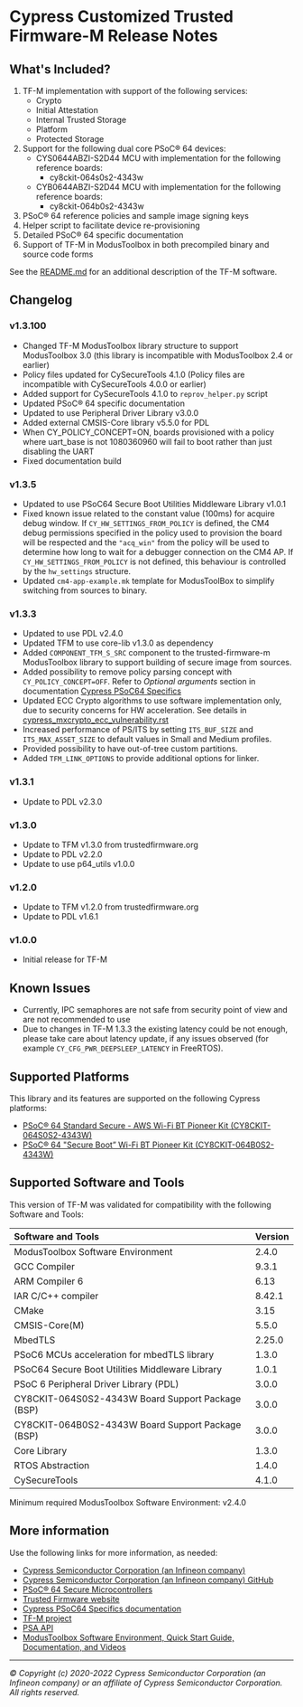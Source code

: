 # Cypress Customized Trusted Firmware-M Release Notes

## What's Included?
1. TF-M implementation with support of the following services:
    * Crypto
    * Initial Attestation
    * Internal Trusted Storage
    * Platform
    * Protected Storage
2. Support for the following dual core PSoC® 64 devices:
    * CYS0644ABZI-S2D44 MCU with implementation for the following reference
      boards:
        * cy8ckit-064s0s2-4343w
    * CYB0644ABZI-S2D44 MCU with implementation for the following reference
      boards:
        * cy8ckit-064b0s2-4343w
3. PSoC® 64 reference policies and sample image signing keys
4. Helper script to facilitate device re-provisioning
5. Detailed PSoC® 64 specific documentation
6. Support of TF-M in ModusToolbox in both precompiled binary and source
   code forms

See the [README.md](https://github.com/Infineon/src-trusted-firmware-m/blob/master/README.md)
for an additional description of the TF-M software.

## Changelog

### v1.3.100
* Changed TF-M ModusToolbox library structure to support ModusToolbox 3.0
  (this library is incompatible with ModusToolbox 2.4 or earlier)
* Policy files updated for CySecureTools 4.1.0
  (Policy files are incompatible with CySecureTools 4.0.0 or earlier)
* Added support for CySecureTools 4.1.0 to `reprov_helper.py` script
* Updated PSoC® 64 specific documentation
* Updated to use Peripheral Driver Library v3.0.0
* Added external CMSIS-Core library v5.5.0 for PDL
* When CY_POLICY_CONCEPT=ON, boards provisioned with a policy where uart_base
  is not 1080360960 will fail to boot rather than just disabling the UART
* Fixed documentation build

### v1.3.5
* Updated to use PSoC64 Secure Boot Utilities Middleware Library v1.0.1
* Fixed known issue related to the constant value (100ms) for acquire debug
  window. If `CY_HW_SETTINGS_FROM_POLICY` is defined, the CM4 debug permissions
  specified in the policy used to provision the board will be respected and the
  `"acq_win"` from the policy will be used to determine how long to wait for a
  debugger connection on the CM4 AP. If `CY_HW_SETTINGS_FROM_POLICY` is not
  defined, this behaviour is controlled by the `hw_settings` structure.
* Updated `cm4-app-example.mk` template for ModusToolBox to simplify switching
  from sources to binary.

### v1.3.3
* Updated to use PDL v2.4.0
* Updated TFM to use core-lib v1.3.0 as dependency
* Added `COMPONENT_TFM_S_SRC` component to the trusted-firmware-m ModusToolbox
  library to support building of secure image from sources.
* Added possibility to remove policy parsing concept with `CY_POLICY_CONCEPT=OFF`.
  Refer to *Optional arguments* section in documentation
  [Cypress PSoC64 Specifics](https://github.com/Infineon/src-trusted-firmware-m/blob/master/platform/ext/target/cypress/psoc64/cypress_psoc64_spec.rst)
* Updated ECC Crypto algorithms to use software implementation only, due to
  security concerns for HW acceleration. See details in
  [cypress_mxcrypto_ecc_vulnerability.rst](./docs/reference/security_advisories/cypress_mxcrypto_ecc_vulnerability.rst)
* Increased performance of PS/ITS by setting `ITS_BUF_SIZE` and `ITS_MAX_ASSET_SIZE`
  to default values in Small and Medium profiles.
* Provided possibility to have out-of-tree custom partitions.
* Added `TFM_LINK_OPTIONS` to provide additional options for linker.

### v1.3.1
* Update to PDL v2.3.0

### v1.3.0
* Update to TFM v1.3.0 from trustedfirmware.org
* Update to PDL v2.2.0
* Update to use p64_utils v1.0.0

### v1.2.0
* Update to TFM v1.2.0 from trustedfirmware.org
* Update to PDL v1.6.1

### v1.0.0
* Initial release for TF-M

## Known Issues
* Currently, IPC semaphores are not safe from security point of view and are
  not recommended to use
* Due to changes in TF-M 1.3.3 the existing latency could be not enough, please
  take care about latency update, if any issues observed
  (for example `CY_CFG_PWR_DEEPSLEEP_LATENCY` in FreeRTOS).

## Supported Platforms
This library and its features are supported on the following Cypress platforms:
* [PSoC® 64 Standard Secure - AWS Wi-Fi BT Pioneer Kit (CY8CKIT-064S0S2-4343W)](https://www.infineon.com/cms/en/product/evaluation-boards/cy8ckit-064s0s2-4343w)
* [PSoC® 64 "Secure Boot” Wi-Fi BT Pioneer Kit (CY8CKIT-064B0S2-4343W)](https://www.infineon.com/cms/en/product/evaluation-boards/cy8ckit-064b0s2-4343w)

## Supported Software and Tools
This version of TF-M was validated for compatibility with the following Software and Tools:

| Software and Tools                                                            | Version       |
| :---                                                                          | :----         |
| ModusToolbox Software Environment                                             | 2.4.0         |
| GCC Compiler                                                                  | 9.3.1         |
| ARM Compiler 6                                                                | 6.13          |
| IAR C/C++ compiler                                                            | 8.42.1        |
| CMake                                                                         | 3.15          |
| CMSIS-Core(M)                                                                 | 5.5.0         |
| MbedTLS                                                                       | 2.25.0        |
| PSoC6 MCUs acceleration for mbedTLS library                                   | 1.3.0         |
| PSoC64 Secure Boot Utilities Middleware Library                               | 1.0.1         |
| PSoC 6 Peripheral Driver Library (PDL)                                        | 3.0.0         |
| CY8CKIT-064S0S2-4343W Board Support Package (BSP)                             | 3.0.0         |
| CY8CKIT-064B0S2-4343W Board Support Package (BSP)                             | 3.0.0         |
| Core Library                                                                  | 1.3.0         |
| RTOS Abstraction                                                              | 1.4.0         |
| CySecureTools                                                                 | 4.1.0         |

Minimum required ModusToolbox Software Environment: v2.4.0

## More information
Use the following links for more information, as needed:
* [Cypress Semiconductor Corporation (an Infineon company)](https://www.infineon.com)
* [Cypress Semiconductor Corporation (an Infineon company) GitHub](https://github.com/Infineon)
* [PSoC® 64 Secure Microcontrollers](https://www.infineon.com/cms/en/product/microcontroller/32-bit-psoc-arm-cortex-microcontroller/psoc-6-32-bit-arm-cortex-m4-mcu/psoc-64)
* [Trusted Firmware website](https://www.trustedfirmware.org)
* [Cypress PSoC64 Specifics documentation](https://github.com/Infineon/src-trusted-firmware-m/blob/master/platform/ext/target/cypress/psoc64/cypress_psoc64_spec.rst)
* [TF-M project](https://www.trustedfirmware.org/projects/tf-m)
* [PSA API](https://github.com/ARM-software/psa-arch-tests/tree/master/api-specs)
* [ModusToolbox Software Environment, Quick Start Guide, Documentation, and Videos](https://www.infineon.com/cms/en/design-support/tools/sdk/modustoolbox-software)

---
*© Copyright (c) 2020-2022 Cypress Semiconductor Corporation (an Infineon company) or an affiliate of Cypress Semiconductor Corporation. All rights reserved.*
